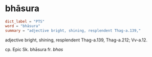 # bhāsura

``` toml
dict_label = "PTS"
word = "bhāsura"
summary = "adjective bright, shining, resplendent Thag-a.139,"
```

adjective bright, shining, resplendent Thag\-a.139, Thag\-a.212; Vv\-a.12.

cp. Epic Sk. bhāsura fr. *bhas*

